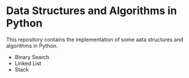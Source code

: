 # Data Structures and Algorithms in Python
This repository contains the implementation of some aata structures and algorithms in Python. 

- Binary Search
- Linked List 
- Stack
